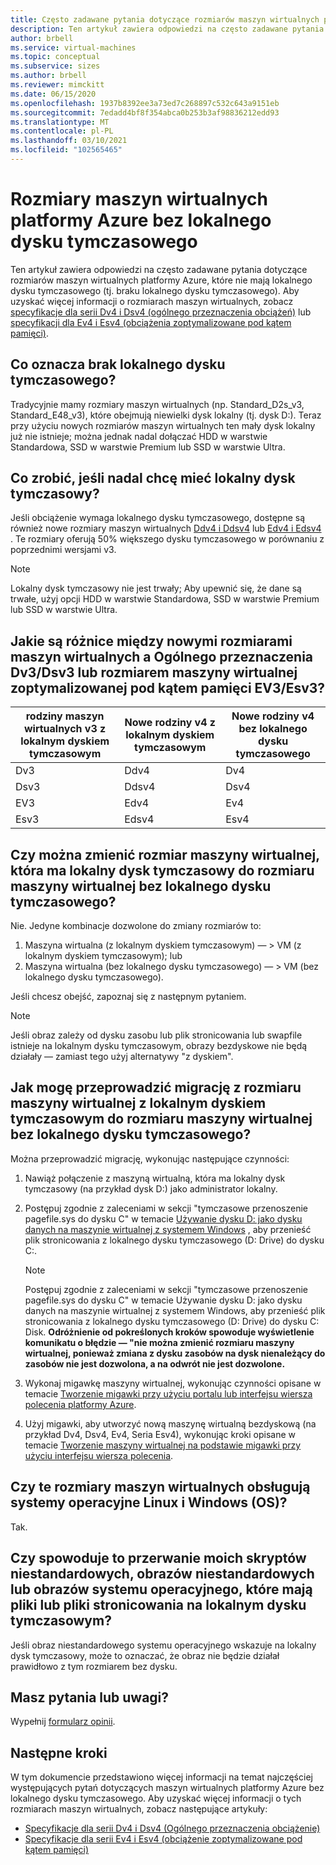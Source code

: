 ```yaml
---
title: Często zadawane pytania dotyczące rozmiarów maszyn wirtualnych platformy Azure bez lokalnego dysku tymczasowego
description: Ten artykuł zawiera odpowiedzi na często zadawane pytania dotyczące Microsoft Azure rozmiarów maszyn wirtualnych, które nie mają lokalnego dysku tymczasowego.
author: brbell
ms.service: virtual-machines
ms.topic: conceptual
ms.subservice: sizes
ms.author: brbell
ms.reviewer: mimckitt
ms.date: 06/15/2020
ms.openlocfilehash: 1937b8392ee3a73ed7c268897c532c643a9151eb
ms.sourcegitcommit: 7edadd4bf8f354abca0b253b3af98836212edd93
ms.translationtype: MT
ms.contentlocale: pl-PL
ms.lasthandoff: 03/10/2021
ms.locfileid: "102565465"
---
```

# <a name="azure-vm-sizes-with-no-local-temporary-disk"></a>Rozmiary maszyn wirtualnych platformy Azure bez lokalnego dysku tymczasowego 
Ten artykuł zawiera odpowiedzi na często zadawane pytania dotyczące rozmiarów maszyn wirtualnych platformy Azure, które nie mają lokalnego dysku tymczasowego (tj. braku lokalnego dysku tymczasowego). Aby uzyskać więcej informacji o rozmiarach maszyn wirtualnych, zobacz [specyfikacje dla serii Dv4 i Dsv4 (ogólnego przeznaczenia obciążeń)](dv4-dsv4-series.md) lub [specyfikacji dla Ev4 i Esv4 (obciążenia zoptymalizowane pod kątem pamięci)](ev4-esv4-series.md).

## <a name="what-does-no-local-temp-disk-mean"></a>Co oznacza brak lokalnego dysku tymczasowego? 
Tradycyjnie mamy rozmiary maszyn wirtualnych (np. Standard_D2s_v3, Standard_E48_v3), które obejmują niewielki dysk lokalny (tj. dysk D:). Teraz przy użyciu nowych rozmiarów maszyn wirtualnych ten mały dysk lokalny już nie istnieje; można jednak nadal dołączać HDD w warstwie Standardowa, SSD w warstwie Premium lub SSD w warstwie Ultra.

## <a name="what-if-i-still-want-a-local-temp-disk"></a>Co zrobić, jeśli nadal chcę mieć lokalny dysk tymczasowy?
Jeśli obciążenie wymaga lokalnego dysku tymczasowego, dostępne są również nowe rozmiary maszyn wirtualnych [Ddv4 i Ddsv4](ddv4-ddsv4-series.md) lub [Edv4 i Edsv4](edv4-edsv4-series.md) . Te rozmiary oferują 50% większego dysku tymczasowego w porównaniu z poprzednimi wersjami v3.

> [!NOTE]
> Lokalny dysk tymczasowy nie jest trwały; Aby upewnić się, że dane są trwałe, użyj opcji HDD w warstwie Standardowa, SSD w warstwie Premium lub SSD w warstwie Ultra. 

## <a name="what-are-the-differences-between-these-new-vm-sizes-and-the-general-purpose-dv3dsv3-or-the-memory-optimized-ev3esv3-vm-sizes-that-i-am-used-to"></a>Jakie są różnice między nowymi rozmiarami maszyn wirtualnych a Ogólnego przeznaczenia Dv3/Dsv3 lub rozmiarem maszyny wirtualnej zoptymalizowanej pod kątem pamięci EV3/Esv3? 
| rodziny maszyn wirtualnych v3 z lokalnym dyskiem tymczasowym   | Nowe rodziny v4 z lokalnym dyskiem tymczasowym | Nowe rodziny v4 bez lokalnego dysku tymczasowego |
|---|---|---|
| Dv3   | Ddv4 | Dv4 |
| Dsv3 | Ddsv4  | Dsv4 |
| EV3   | Edv4  | Ev4 |
| Esv3 | Edsv4 |    Esv4 | 

## <a name="can-i-resize-a-vm-size-that-has-a-local-temp-disk-to-a-vm-size-with-no-local-temp-disk"></a>Czy można zmienić rozmiar maszyny wirtualnej, która ma lokalny dysk tymczasowy do rozmiaru maszyny wirtualnej bez lokalnego dysku tymczasowego?  
Nie. Jedyne kombinacje dozwolone do zmiany rozmiarów to: 

1. Maszyna wirtualna (z lokalnym dyskiem tymczasowym) — > VM (z lokalnym dyskiem tymczasowym); lub 
2. Maszyna wirtualna (bez lokalnego dysku tymczasowego) — > VM (bez lokalnego dysku tymczasowego). 

Jeśli chcesz obejść, zapoznaj się z następnym pytaniem.

> [!NOTE]
> Jeśli obraz zależy od dysku zasobu lub plik stronicowania lub swapfile istnieje na lokalnym dysku tymczasowym, obrazy bezdyskowe nie będą działały — zamiast tego użyj alternatywy "z dyskiem". 

## <a name="how-do-i-migrate-from-a-vm-size-with-local-temp-disk-to-a-vm-size-with-no-local-temp-disk"></a>Jak mogę przeprowadzić migrację z rozmiaru maszyny wirtualnej z lokalnym dyskiem tymczasowym do rozmiaru maszyny wirtualnej bez lokalnego dysku tymczasowego?  
Można przeprowadzić migrację, wykonując następujące czynności: 

1. Nawiąż połączenie z maszyną wirtualną, która ma lokalny dysk tymczasowy (na przykład dysk D:) jako administrator lokalny.
2. Postępuj zgodnie z zaleceniami w sekcji "tymczasowe przenoszenie pagefile.sys do dysku C" w temacie [Używanie dysku D: jako dysku danych na maszynie wirtualnej z systemem Windows](./windows/change-drive-letter.md) , aby przenieść plik stronicowania z lokalnego dysku tymczasowego (D: Drive) do dysku C:.

   > [!NOTE]
   > Postępuj zgodnie z zaleceniami w sekcji "tymczasowe przenoszenie pagefile.sys do dysku C" w temacie Używanie dysku D: jako dysku danych na maszynie wirtualnej z systemem Windows, aby przenieść plik stronicowania z lokalnego dysku tymczasowego (D: Drive) do dysku C: Disk. **Odróżnienie od pokreślonych kroków spowoduje wyświetlenie komunikatu o błędzie — "nie można zmienić rozmiaru maszyny wirtualnej, ponieważ zmiana z dysku zasobów na dysk nienależący do zasobów nie jest dozwolona, a na odwrót nie jest dozwolone.**

3. Wykonaj migawkę maszyny wirtualnej, wykonując czynności opisane w temacie [Tworzenie migawki przy użyciu portalu lub interfejsu wiersza polecenia platformy Azure](./linux/snapshot-copy-managed-disk.md). 
4. Użyj migawki, aby utworzyć nową maszynę wirtualną bezdyskową (na przykład Dv4, Dsv4, Ev4, Seria Esv4), wykonując kroki opisane w temacie [Tworzenie maszyny wirtualnej na podstawie migawki przy użyciu interfejsu wiersza polecenia](./scripts/virtual-machines-linux-cli-sample-create-vm-from-snapshot.md). 

## <a name="do-these-vm-sizes-support-both-linux-and-windows-operating-systems-os"></a>Czy te rozmiary maszyn wirtualnych obsługują systemy operacyjne Linux i Windows (OS)?
Tak.

## <a name="will-this-break-my-custom-scripts-custom-images-or-os-images-that-have-scratch-files-or-page-files-on-a-local-temp-disk"></a>Czy spowoduje to przerwanie moich skryptów niestandardowych, obrazów niestandardowych lub obrazów systemu operacyjnego, które mają pliki lub pliki stronicowania na lokalnym dysku tymczasowym?
Jeśli obraz niestandardowego systemu operacyjnego wskazuje na lokalny dysk tymczasowy, może to oznaczać, że obraz nie będzie działał prawidłowo z tym rozmiarem bez dysku.

## <a name="have-questions-or-feedback"></a>Masz pytania lub uwagi?
Wypełnij [formularz opinii]( https://forms.office.com/Pages/ResponsePage.aspx?id=v4j5cvGGr0GRqy180BHbR_Y3toRKxchLjARedqtguBRUMzdCQkw0OVVRTldFUUtXSTlLQVBPUkVHSy4u). 

## <a name="next-steps"></a>Następne kroki 
W tym dokumencie przedstawiono więcej informacji na temat najczęściej występujących pytań dotyczących maszyn wirtualnych platformy Azure bez lokalnego dysku tymczasowego. Aby uzyskać więcej informacji o tych rozmiarach maszyn wirtualnych, zobacz następujące artykuły:

- [Specyfikacje dla serii Dv4 i Dsv4 (Ogólnego przeznaczenia obciążenie)](dv4-dsv4-series.md)
- [Specyfikacje dla serii Ev4 i Esv4 (obciążenie zoptymalizowane pod kątem pamięci)](ev4-esv4-series.md)
